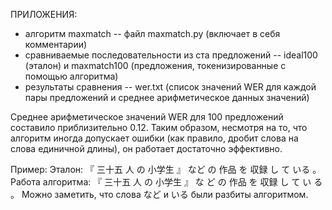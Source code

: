 

ПРИЛОЖЕНИЯ:
- алгоритм maxmatch -- файл maxmatch.py (включает в себя комментарии)
- сравниваемые последовательности из ста предложений -- ideal100 (эталон) и maxmatch100 (предложения, токенизированные с помощью алгоритма)
- результаты сравнения -- wer.txt (список значений WER для каждой пары предложений и среднее арифметическое данных значений)

Среднее арифметическое значений WER для 100 предложений составило приблизительно 0.12. Таким образом, несмотря на то, что алгоритм иногда допускает ошибки (как правило, дробит слова на слова единичной длины), он работает достаточно эффективно.

Пример:
Эталон: 『 三十五 人 の 小学生 』 など の 作品 を 収録 し て いる 。
Работа алгоритма: 『 三十五 人 の 小学生 』 な ど の 作品 を 収録 し て い る 。
Можно заметить, что слова など и いる были разбиты алгоритмом. 
